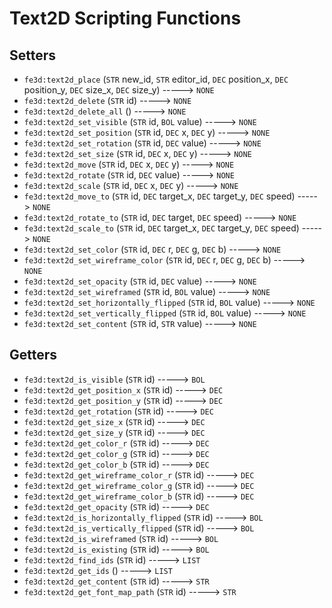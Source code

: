 # Text2D Scripting Functions

## Setters

- `fe3d:text2d_place` (`STR` new_id, `STR` editor_id, `DEC` position_x, `DEC` position_y, `DEC` size_x, `DEC` size_y) -----> `NONE`
- `fe3d:text2d_delete` (`STR` id) -----> `NONE`
- `fe3d:text2d_delete_all` () -----> `NONE`
- `fe3d:text2d_set_visible` (`STR` id, `BOL` value) -----> `NONE`
- `fe3d:text2d_set_position` (`STR` id, `DEC` x, `DEC` y) -----> `NONE`
- `fe3d:text2d_set_rotation` (`STR` id, `DEC` value) -----> `NONE`
- `fe3d:text2d_set_size` (`STR` id, `DEC` x, `DEC` y) -----> `NONE`
- `fe3d:text2d_move` (`STR` id, `DEC` x, `DEC` y) -----> `NONE`
- `fe3d:text2d_rotate` (`STR` id, `DEC` value) -----> `NONE`
- `fe3d:text2d_scale` (`STR` id, `DEC` x, `DEC` y) -----> `NONE`
- `fe3d:text2d_move_to` (`STR` id, `DEC` target_x, `DEC` target_y, `DEC` speed) -----> `NONE`
- `fe3d:text2d_rotate_to` (`STR` id, `DEC` target, `DEC` speed) -----> `NONE`
- `fe3d:text2d_scale_to` (`STR` id, `DEC` target_x, `DEC` target_y, `DEC` speed) -----> `NONE`
- `fe3d:text2d_set_color` (`STR` id, `DEC` r, `DEC` g, `DEC` b) -----> `NONE`
- `fe3d:text2d_set_wireframe_color` (`STR` id, `DEC` r, `DEC` g, `DEC` b) -----> `NONE`
- `fe3d:text2d_set_opacity` (`STR` id, `DEC` value) -----> `NONE`
- `fe3d:text2d_set_wireframed` (`STR` id, `BOL` value) -----> `NONE`
- `fe3d:text2d_set_horizontally_flipped` (`STR` id, `BOL` value) -----> `NONE`
- `fe3d:text2d_set_vertically_flipped` (`STR` id, `BOL` value) -----> `NONE`
- `fe3d:text2d_set_content` (`STR` id, `STR` value) -----> `NONE`

## Getters

- `fe3d:text2d_is_visible` (`STR` id) -----> `BOL`
- `fe3d:text2d_get_position_x` (`STR` id) -----> `DEC`
- `fe3d:text2d_get_position_y` (`STR` id) -----> `DEC`
- `fe3d:text2d_get_rotation` (`STR` id) -----> `DEC`
- `fe3d:text2d_get_size_x` (`STR` id) -----> `DEC`
- `fe3d:text2d_get_size_y` (`STR` id) -----> `DEC`
- `fe3d:text2d_get_color_r` (`STR` id) -----> `DEC`
- `fe3d:text2d_get_color_g` (`STR` id) -----> `DEC`
- `fe3d:text2d_get_color_b` (`STR` id) -----> `DEC`
- `fe3d:text2d_get_wireframe_color_r` (`STR` id) -----> `DEC`
- `fe3d:text2d_get_wireframe_color_g` (`STR` id) -----> `DEC`
- `fe3d:text2d_get_wireframe_color_b` (`STR` id) -----> `DEC`
- `fe3d:text2d_get_opacity` (`STR` id) -----> `DEC`
- `fe3d:text2d_is_horizontally_flipped` (`STR` id) -----> `BOL`
- `fe3d:text2d_is_vertically_flipped` (`STR` id) -----> `BOL`
- `fe3d:text2d_is_wireframed` (`STR` id) -----> `BOL`
- `fe3d:text2d_is_existing` (`STR` id) -----> `BOL`
- `fe3d:text2d_find_ids` (`STR` id) -----> `LIST`
- `fe3d:text2d_get_ids` () -----> `LIST`
- `fe3d:text2d_get_content` (`STR` id) -----> `STR`
- `fe3d:text2d_get_font_map_path` (`STR` id) -----> `STR`
